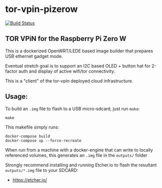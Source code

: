 # tor-vpin-pizerow

[![Build Status](https://travis-ci.org/sofwerx/tor-vpin-pizerow?branch=master)](https://travis-ci.org/sofwerx/tor-vpin-pizerow)

## TOR VPiN for the Raspberry Pi Zero W

This is a dockerized OpenWRT/LEDE based image builder that prepares USB ethernet gadget mode.

Eventual stretch goal is to support an I2C based OLED + button hat for 2-factor auth and display of active wifi/tor connectivity.

This is a "client" of the tor-vpin deployed cloud infrastructure.

## Usage:

To build an `.img` file to flash to a USB micro-sdcard, just run `make`:

    make

This makefile simply runs:

    docker-compose build
    docker-compose up --force-recreate

When run from a machine with a docker-engine that can write to locally referenced volumes, this generates an `.img` file in the `outputs/` folder

Strongly recommend installing and running Etcher.io to flash the resultant `outputs/*.img` file to your SDCARD:

- https://etcher.io/

